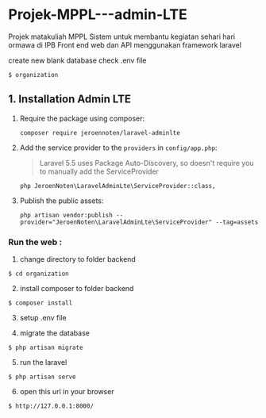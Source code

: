 # Projek-MPPL---admin-LTE
Projek matakuliah MPPL
 Sistem untuk membantu kegiatan sehari hari ormawa di IPB
Front end web dan API menggunakan framework laravel

create new blank database check .env file
```
$ organization
```
## 1. Installation Admin LTE

1. Require the package using composer:

    ```
    composer require jeroennoten/laravel-adminlte
    ```

2. Add the service provider to the `providers` in `config/app.php`:

    > Laravel 5.5 uses Package Auto-Discovery, so doesn't require you to manually add the ServiceProvider

    ```
    php JeroenNoten\LaravelAdminLte\ServiceProvider::class,
    ```

3. Publish the public assets:

    ```
    php artisan vendor:publish --provider="JeroenNoten\LaravelAdminLte\ServiceProvider" --tag=assets
    ```

### Run the web  :
1. change directory to folder backend
```
$ cd organization
```
2. install composer to folder backend
```
$ composer install
```
3. setup .env file

4. migrate the database
```
$ php artisan migrate
```
5. run the laravel
```
$ php artisan serve
```
6. open this url in your browser
```
$ http://127.0.0.1:8000/
```
